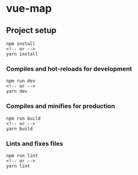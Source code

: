 # vue-map

## Project setup
```
npm install
<!-- or -->
yarn install
```

### Compiles and hot-reloads for development
```
npm run dev
<!-- or -->
yarn dev
```

### Compiles and minifies for production
```
npm run build
<!-- or -->
yarn build
```

### Lints and fixes files
```
npm run lint
<!-- or -->
yarn lint
```